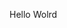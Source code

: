 Hello Wolrd























































































































































































































































































































































































































































































































































































































































































































































































































































































































































































































































































































































































































































































































































































































































































































































































































































































































































































































































































































































































































































































































































































































































































































































































































































































































